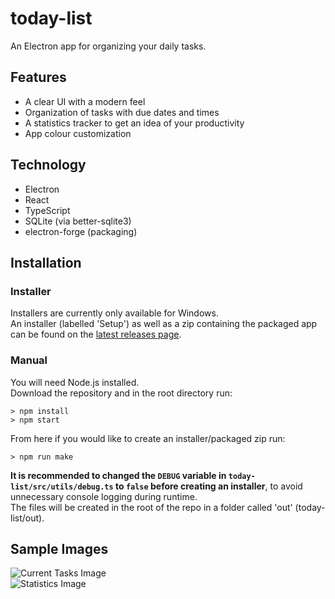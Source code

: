 # today-list
An Electron app for organizing your daily tasks.

## Features
* A clear UI with a modern feel  
* Organization of tasks with due dates and times  
* A statistics tracker to get an idea of your productivity  
* App colour customization  

## Technology
* Electron
* React
* TypeScript
* SQLite (via better-sqlite3)
* electron-forge (packaging)

## Installation
### Installer
Installers are currently only available for Windows.  
An installer (labelled 'Setup') as well as a zip containing the packaged app can be found on the [latest releases page](https://github.com/sdiv877/today-list/releases/latest).

### Manual
You will need Node.js installed.  
Download the repository and in the root directory run:

`> npm install`  
`> npm start`  

From here if you would like to create an installer/packaged zip run:  

`> npm run make`  

**It is recommended to changed the `DEBUG` variable in `today-list/src/utils/debug.ts` to `false` before creating an installer**, to avoid unnecessary console logging during runtime.  
The files will be created in the root of the repo in a folder called 'out' (today-list/out).  

## Sample Images
![Current Tasks Image](https://i.imgur.com/vgz2Lv7.png)  
![Statistics Image](https://i.imgur.com/LfGVyaP.png)
